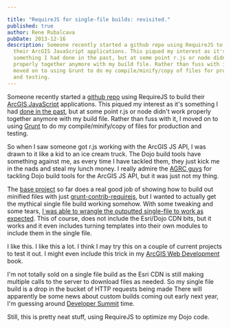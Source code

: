 ```yaml
---

title: "RequireJS for single-file builds: revisited."
published: true
author: Rene Rubalcava
pubDate: 2013-12-16
description: Someone recently started a github repo using RequireJS to build
  their ArcGIS JavaScript applications. This piqued my interest as it's
  something I had done in the past, but at some point r.js or node didn't work
  properly together anymore with my build file. Rather than fuss with it, I
  moved on to using Grunt to do my compile/minify/copy of files for production
  and testing.
---
```


Someone recently started a
[github repo](https://github.com/robertd/esri-jsapi-rjs-example) using RequireJS
to build their [ArcGIS JavaScript](https://developers.arcgis.com/en/javascript/)
applications. This piqued my interest as it's something I had
[done in the past](https://odoe.net/blog/?p=345), but at some point r.js or node
didn't work properly together anymore with my build file. Rather than fuss with
it, I moved on to using [Grunt](http://gruntjs.com/) to do my
compile/minify/copy of files for production and testing.

So when I saw someone got r.js working with the ArcGIS JS API, I was drawn to it
like a kid to an ice cream truck. The Dojo build tools have something against
me, as every time I have tackled them, they just kick me in the nads and steal
my lunch money. I really admire the
[AGRC guys](https://github.com/agrc/AGRCJavaScriptProjectBoilerPlate) for
tackling Dojo build tools for the ArcGIS JS API, but it was just not my thing.

The [base project](https://github.com/robertd/esri-jsapi-rjs-example) so far
does a real good job of showing how to build out minified files with just
[grunt-contrib-requirejs](https://github.com/gruntjs/grunt-contrib-requirejs),
but I wanted to actually get the mythical single file build working somehow.
With some tweaking and some tears,
[I was able to wrangle the outputted single-file to work as expected](https://github.com/robertd/esri-jsapi-rjs-example/pull/6).
This of course, does not include the Esri/Dojo CDN bits, but it works and it
even includes turning templates into their own modules to include them in the
single file.

I like this. I like this a lot. I think I may try this on a couple of current
projects to test it out. I might even include this trick in my
[ArcGIS Web Development](http://www.manning.com/rubalcava/) book.

I'm not totally sold on a single file build as the Esri CDN is still making
multiple calls to the server to download files as needed. So my single file
build is a drop in the bucket of HTTP requests being made There will apparently
be some news about custom builds coming out early next year, I'm guessing around
[Developer Summit](http://www.esri.com/events/devsummit) time.

Still, this is pretty neat stuff, using RequireJS to optimize my Dojo code.
